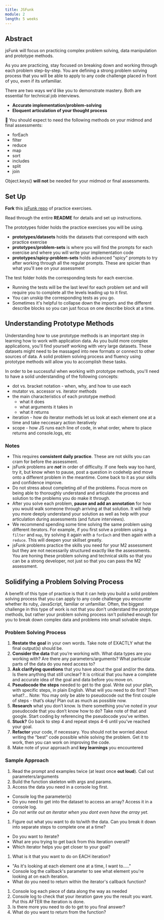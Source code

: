 ```yaml
---
title: JSFunk
module: 2
length: 5 weeks
---
```


## Abstract

jsFunk will focus on practicing complex problem solving, data manipulation and prototype methods.  

As you are practicing, stay focused on breaking down and working through each problem step-by-step. You are defining a strong problem solving process that you will be able to apply to any code challenge placed in front of you, even if its unfamiliar.

There are two ways we'd like you to demonstrate mastery. Both are essential for technical job interviews.

* **Accurate implementation/problem-solving**
* **Eloquent articulation of your thought process**

🚨 You should expect to need the following methods on your midmod and final assessments:
- forEach
- filter
- reduce
- map
- sort
- includes
- split 
- join

Object.keys() **will not** be needed for your midmod or final assessments.


## Set Up

**Fork** this [jsFunk repo](https://github.com/turingschool-examples/jsFunk) of practice exercises.  

Read through the entire **README** for details and set up instructions.  

The prototypes folder holds the practice exercises you will be using.
- **prototypes/datasets** holds the datasets that correspond with each practice exercise
- **prototypes/problem-sets** is where you will find the prompts for each exercise and where you will write your implementation code  
- **prototypes/spicy-problem-sets** holds advanced "spicy" prompts to try after working through all the regular prompts. These are spicier than what you'll see on your assessment

The test folder holds the corresponding tests for each exercise.  
- Running the tests will be the last level for each problem set and will require you to complete all the levels leading up to it first.
- You can unskip the corresponding tests as you go.  
- Sometimes it's helpful to collapse down the imports and the different describe blocks so you can just focus on one describe block at a time.

## Understanding Prototype Methods

Understanding how to use prototype methods is an important step in learning how to work with application data. As you build more complex applications, you'll find yourself working with very large datasets. These datasets might need to be massaged into new formats or connect to other sources of data. A solid problem solving process and fluency using prototype methods will allow you to accomplish these tasks.

In order to be successful when working with prototype methods, you'll need to have a solid understanding of the following concepts:

* dot vs. bracket notation - when, why, and how to use each
* mutator vs. accessor vs. iterator methods
* the main characteristics of each prototype method:
  * what it does
  * what arguments it takes in
  * what it returns
* iteration - how do iterator methods let us look at each element one at a time and take neccesary action iteratively
* scope - how JS runs each line of code, in what order, where to place returns and console.logs, etc

### Notes

- This requires **consistent daily practice**. These are not skills you can cram for before the assessment.
- jsFunk problems are ***not*** in order of difficulty.  If one feels way too hard, try it, but know when to pause, post a question in codehelp and move onto a different problem in the meantime.  Come back to it as your skills and confidence improve.
- Do not stress about completing *all* of the problems. Focus more on being able to thoroughly understand and articulate the process and solution to the problems you do make it through.  
- After you solve each problem, **pause and add an annotation** for how you would walk someone through arriving at that solution. It will help you more deeply understand your solution as well as help with your articulation during assessments (and future interviews).
- We recommend spending some time solving the same problem using different iterators. For example, if you first solve a problem using a `filter` and `map`, try solving it again with a `forEach` and then again with a `reduce`. This will deepen your skillset greatly. 
- jsFunk problems practice the skills you need for your M2 assessment but they are not necessarily structured exactly like the assessments.  You are honing these problem solving and technical skills so that you can be a strong developer, not just so that you can pass the M2 assessment.


## Solidifying a Problem Solving Process

A benefit of this type of practice is that it can help you build a solid problem solving process that you can apply to any code challenge you encounter whether its ruby, JavaScript, familiar or unfamiliar.  Often, the biggest challenge in this type of work is not that you don't understand the prototype methods, but rather your problem solving process isn't polished enough for you to break down complex data and problems into small solvable steps.

<section class="dropdown">

### Problem Solving Process

1. **Restate the goal** in your own words. Take note of EXACTLY what the final output(s) should be.
1. **Consider the data** that you’re working with. What data types are you working with? Are there any parameters/arguments? What particular parts of the data do you need access to?
1. **Ask clarifying questions** that you have about the goal and/or the data. Is there anything that still unclear? It is critical that you have a complete and accurate idea of the goal and data before you move on.
1. **Pseudocode the steps** needed to get to the goal. Write out your plan, with specific steps, in plain English. What will you need to do first? Then what?… Note: You may only be able to pseudocode out the first couple of steps - that’s okay! Plan out as much as possible now.
1. **Research** what you don’t know. Is there something you’ve noted in your pseudocode that you don’t know how to do? Take note of that and google.
Start coding by referencing the pseudocode you’ve written.
1. **Stuck?** Go back to step 4 and repeat steps 4-6 until you’ve reached your goal.
1. **Refactor** your code, if necessary. You should not be worried about writing the “best” code possible while solving the problem. Get it to work, then you can work on improving the code.
1. Make note of your approach and **key learnings** you encountered
</section >

<section class="dropdown">

### Sample Approach

1. Read the prompt and examples twice (at least once **out loud**). Call out parameters/arguments
1. Build the function skeleton with args and params.
1. Access the data you need in a console log first. 
  - Console log the parameter(s)
  - Do you need to get into the dataset to access an array?  Access it in a console log.
  - *Do not write out an iterator when you dont even have the array yet.*
1. Figure out what you want to do to/with the data. Can you break it down into separate steps to complete one at a time?
  - Do you want to iterate? 
  - What are you trying to get back from this iteration overall?
  - Which iterator helps you get closer to your goal?
1. What is it that you want to do on EACH iteration? 
  - "As it's looking at each element one at a time, I want to....."
  - Console log the callback's parameter to see what element you're looking at on each iteration.
  - What do you need to return within the iterator's callback function?
1. Console log each piece of data along the way as needed
1. Console log to check that your iteration gave you the result you want. Put this AFTER the iteration is done.
1. Is there more you need to do to get to you final answer?
1. What do you want to return from the function?
</section >

<!-- ### Extra Practice -->

<!-- A group of former students created this wild and unruly [bank of practice exercises](https://docs.google.com/spreadsheets/d/1R8imTyYD64FPWJ_mD5QlZI0ybyU1QNkm1ntJqRT7r7k/edit#gid=2076278354) called iron-FE.  Some students find these prompts helpful but they are not managed by Turing instructors in any way.  -->
